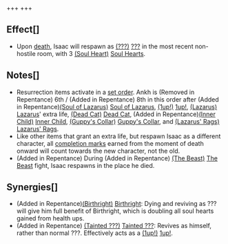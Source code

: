 +++
+++

Effect[]
--------


* Upon [death](/wiki/Death "Death"), Isaac will respawn as  [(???)](/wiki/%3F%3F%3F_(Character) "???") [???](/wiki/%3F%3F%3F_(Character) "??? (Character)") in the most recent non-hostile room, with 3 [(Soul Heart)](/wiki/Soul_Heart "Soul Heart") [Soul Hearts](/wiki/Soul_Heart "Soul Heart").


Notes[]
-------


* Resurrection items activate in a [set order](/wiki/Category:Revival_items "Category:Revival items"). Ankh is (Removed in Repentance) 6th / (Added in Repentance) 8th in this order after (Added in Repentance)[(Soul of Lazarus)](/wiki/Cards_and_Runes "Soul of Lazarus") [Soul of Lazarus](/wiki/Cards_and_Runes "Cards and Runes"), [(1up!)](/wiki/1up! "1up!") [1up!](/wiki/1up! "1up!"),  [(Lazarus)](/wiki/Lazarus "Lazarus") [Lazarus](/wiki/Lazarus "Lazarus")' extra life, [(Dead Cat)](/wiki/Dead_Cat "Dead Cat") [Dead Cat](/wiki/Dead_Cat "Dead Cat"), (Added in Repentance)[(Inner Child)](/wiki/Inner_Child "Inner Child") [Inner Child](/wiki/Inner_Child "Inner Child"), [(Guppy's Collar)](/wiki/Guppy%27s_Collar "Guppy's Collar") [Guppy's Collar](/wiki/Guppy%27s_Collar "Guppy's Collar"), and [(Lazarus' Rags)](/wiki/Lazarus%27_Rags "Lazarus' Rags") [Lazarus' Rags](/wiki/Lazarus%27_Rags "Lazarus' Rags").
* Like other items that grant an extra life, but respawn Isaac as a different character, all [completion marks](/wiki/Completion_mark "Completion mark") earned from the moment of death onward will count towards the new character, not the old.
* (Added in Repentance) During (Added in Repentance) [(The Beast)](/wiki/The_Beast "The Beast") [The Beast](/wiki/The_Beast "The Beast") fight, Isaac respawns in the place he died.


Synergies[]
-----------


* (Added in Repentance)[(Birthright)](/wiki/Birthright "Birthright") [Birthright](/wiki/Birthright "Birthright"): Dying and reviving as ??? will give him full benefit of Birthright, which is doubling all soul hearts gained from health ups.
* (Added in Repentance)  [(Tainted ???)](/wiki/Tainted_%3F%3F%3F "Tainted ???") [Tainted ???](/wiki/Tainted_%3F%3F%3F "Tainted ???"): Revives as himself, rather than normal ???. Effectively acts as a [(1up!)](/wiki/1up! "1up!") [1up!](/wiki/1up! "1up!").


